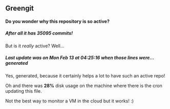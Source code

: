 ## Greengit

#### Do you wonder why this repository is so active?

##### After all it has 35095 commits!

But is it *really* active? Well...

##### Last update was on Mon Feb 13 at 04:25:16 when those lines were... generated

Yes, generated, because it certainly helps a lot to have such an active repo!

Oh and there was **28%** disk usage on the machine
where there is the cron updating this file.

Not the best way to monitor a VM in the cloud but it works! :)

